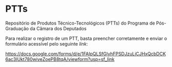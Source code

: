 # PTTs
Repositório de Produtos Técnico-Tecnológicos (PTTs) do Programa de Pós-Graduação da Câmara dos Deputados


Para realizar o registro de um PTT, basta preencher corretamente e enviar o formulário acessível pelo seguinte _link_:

https://docs.google.com/forms/d/e/1FAIpQLSfGlyhFPSDJzuLjCJHxQcbDCK6ac3IUkt780wiveZoePB8tqA/viewform?usp=sf_link

